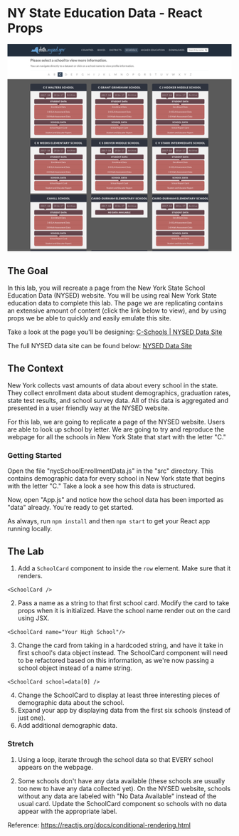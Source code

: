 # NY State Education Data - React Props

![NY School Data](school-data.png)

## The Goal
In this lab, you will recreate a page from the New York State School Education Data (NYSED) website. You will be using real New York State education data to complete this lab. The page we are replicating contains an extensive amount of content (click the link below to view), and by using props we be able to quickly and easily emulate this site.


Take a look at the page you'll be designing:
[C-Schools | NYSED Data Site](https://data.nysed.gov/lists.php?start=67&type=school)

The full NYSED data site can be found below:
[NYSED Data Site](https://data.nysed.gov/)

## The Context
New York collects vast amounts of data about every school in the state. They collect enrollment data about student demographics, graduation rates, state test results, and school survey data. All of this data is aggregated and presented in a user friendly way at the NYSED website.

For this lab, we are going to replicate a page of the NYSED website. Users are able to look up school by letter. We are going to try and reproduce the webpage for all the schools in New York State that start with the letter "C."

### Getting Started
Open the file "nycSchoolEnrollmentData.js" in the "src" directory. This contains demographic data for every school in New York state that begins with the letter "C." Take a look a see how this data is structured.

Now, open "App.js" and notice how the school data has been imported as "data" already. You're ready to get started.

As always, run `npm install` and then `npm start` to get your React app running locally. 

## The Lab
1. Add a `SchoolCard` component to inside the `row` element. Make sure that it renders. 
```react
<SchoolCard />
```
2. Pass a name as a string to that first school card. Modify the card to take props when it is initialized. Have the school name render out on the card using JSX. 
```react
<SchoolCard name="Your High School"/>
```
3. Change the card from taking in a hardcoded string, and have it take in first school's data object instead. The SchoolCard component will need to be refactored based on this information, as we're now passing a school object instead of a name string. 
```react
<SchoolCard school=data[0] />
```
4. Change the SchoolCard to display at least three interesting pieces of demographic data about the school. 
5. Expand your app by displaying data from the first six schools (instead of just one).
6. Add additional demographic data.

### Stretch
1. Using a loop, iterate through the school data so that EVERY school appears on the webpage.

2. Some schools don't have any data available (these schools are usually too new to have any data collected yet). On the NYSED website, schools without any data are labeled with "No Data Available" instead of the usual card. Update the SchoolCard component so schools with no data appear with the appropriate label.

Reference: https://reactjs.org/docs/conditional-rendering.html
